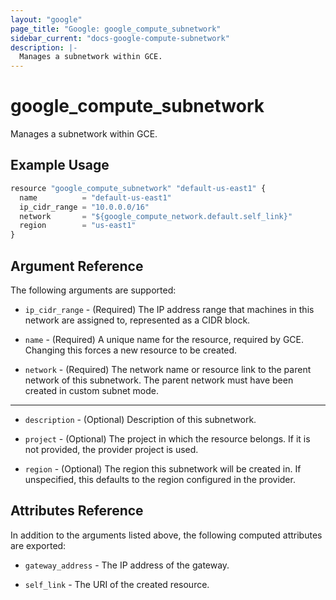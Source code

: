 ```yaml
---
layout: "google"
page_title: "Google: google_compute_subnetwork"
sidebar_current: "docs-google-compute-subnetwork"
description: |-
  Manages a subnetwork within GCE.
---
```


# google\_compute\_subnetwork

Manages a subnetwork within GCE.

## Example Usage

```js
resource "google_compute_subnetwork" "default-us-east1" {
  name          = "default-us-east1"
  ip_cidr_range = "10.0.0.0/16"
  network       = "${google_compute_network.default.self_link}"
  region        = "us-east1"
}
```

## Argument Reference

The following arguments are supported:

* `ip_cidr_range` - (Required) The IP address range that machines in this
    network are assigned to, represented as a CIDR block.

* `name` - (Required) A unique name for the resource, required by GCE.
    Changing this forces a new resource to be created.

* `network` - (Required) The network name or resource link to the parent
    network of this subnetwork. The parent network must have been created
    in custom subnet mode.

- - -

* `description` - (Optional) Description of this subnetwork.

* `project` - (Optional) The project in which the resource belongs. If it
    is not provided, the provider project is used.

* `region` - (Optional) The region this subnetwork will be created in. If
    unspecified, this defaults to the region configured in the provider.

## Attributes Reference

In addition to the arguments listed above, the following computed attributes are
exported:

* `gateway_address` - The IP address of the gateway.

* `self_link` - The URI of the created resource.
